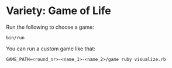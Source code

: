 # Variety: Game of Life

Run the following to choose a game:

    bin/run

You can run a custom game like that:

    GAME_PATH=<round_nr>-<name_1>-<name_2>/game ruby visualize.rb
